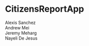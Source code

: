# CitizensReportApp

Alexis Sanchez <br />
Andrew Mei <br />
Jeremy Meharg <br />
Nayeli De Jesus <br />